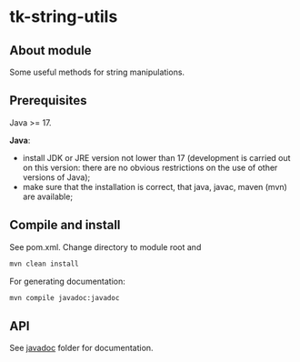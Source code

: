 # tk-string-utils

## About module

Some useful methods for string manipulations.

## Prerequisites

Java >= 17.

**Java**:

- install JDK or JRE version not lower than 17 (development is carried out on this version: there are no obvious restrictions on the use of other versions of Java);
- make sure that the installation is correct, that java, javac, maven (mvn) are available;

## Compile and install

See pom.xml. Change directory to module root and

```Bash
mvn clean install
```

For generating documentation:

```Bash
mvn compile javadoc:javadoc
```

## API

See [javadoc](https://github.com/taker1974/tk-string-utils/blob/main/javadoc/) folder for documentation.
